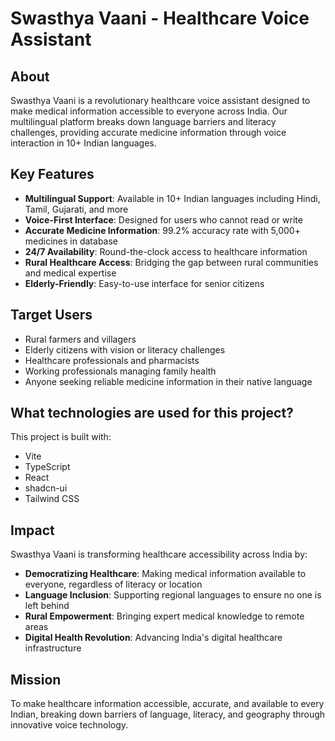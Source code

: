 # Swasthya Vaani - Healthcare Voice Assistant

## About

Swasthya Vaani is a revolutionary healthcare voice assistant designed to make medical information accessible to everyone across India. Our multilingual platform breaks down language barriers and literacy challenges, providing accurate medicine information through voice interaction in 10+ Indian languages.

## Key Features

- **Multilingual Support**: Available in 10+ Indian languages including Hindi, Tamil, Gujarati, and more
- **Voice-First Interface**: Designed for users who cannot read or write
- **Accurate Medicine Information**: 99.2% accuracy rate with 5,000+ medicines in database
- **24/7 Availability**: Round-the-clock access to healthcare information
- **Rural Healthcare Access**: Bridging the gap between rural communities and medical expertise
- **Elderly-Friendly**: Easy-to-use interface for senior citizens

## Target Users

- Rural farmers and villagers
- Elderly citizens with vision or literacy challenges
- Healthcare professionals and pharmacists
- Working professionals managing family health
- Anyone seeking reliable medicine information in their native language

## What technologies are used for this project?

This project is built with:

- Vite
- TypeScript
- React
- shadcn-ui
- Tailwind CSS

## Impact

Swasthya Vaani is transforming healthcare accessibility across India by:

- **Democratizing Healthcare**: Making medical information available to everyone, regardless of literacy or location
- **Language Inclusion**: Supporting regional languages to ensure no one is left behind
- **Rural Empowerment**: Bringing expert medical knowledge to remote areas
- **Digital Health Revolution**: Advancing India's digital healthcare infrastructure

## Mission

To make healthcare information accessible, accurate, and available to every Indian, breaking down barriers of language, literacy, and geography through innovative voice technology.
